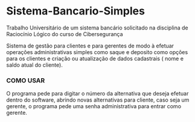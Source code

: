 # Sistema-Bancario-Simples
Trabalho Universitário de um sistema bancário solicitado na disciplina de Raciocínio Lógico do curso de Cibersegurança
 
Sistema de gestão para clientes e para gerentes de modo à efetuar operações administrativas simples como saque e deposito como opções para os 
clientes e criação ou atualização de dados cadastrais ( nome e saldo atual do cliente).

### COMO USAR

O programa pede para digitar o número da alternativa que deseja efetuar dentro do software, abrindo novas alternativas para cliente, caso seja um gerente, o programa pede uma senha administrativa para entrar como gerente.

